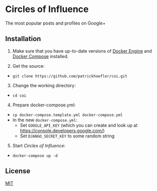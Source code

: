 # Circles of Influence

The most popular posts and profiles on Google+


## Installation

1. Make sure that you have up-to-date versions of [Docker Engine](https://docs.docker.com/engine/installation/) and [Docker Compose](https://docs.docker.com/compose/install/) installed.

2. Get the source:
  * `git clone https://github.com/patrickhoefler/coi.git`

3. Change the working directory:
  * `cd coi`

4. Prepare docker-compose.yml:
  * `cp docker-compose.template.yml docker-compose.yml`
  * In the new `docker-compose.yml`:
    * Set `GOOGLE_API_KEY` (which you can create and look up at https://console.developers.google.com/)
    * Set `DJANGO_SECRET_KEY` to some random string

5. Start *Circles of Influence*:
  * `docker-compose up -d`


## License

[MIT](LICENSE.txt)
